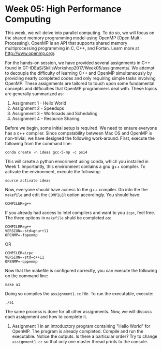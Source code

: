 Week 05: High Performance Computing
==================

This week, we will delve into parallel computing.  To do so, we will focus
 on the shared memory programming model using OpenMP (Open Multi-Processing).
  OpenMP is an API that supports shared memory multiprocessing programming in
 C, C++, and Fortan. Learn more at http://www.openmp.org/.

For the hands-on session, we have provided several assignments in C++ found in
GT-IDEaS/SkillsWorkshop2017/Week05/assignments/.  We attempt to decouple the
 difficulty of learning C++ and OpenMP simultaneously by providing nearly
 completed codes and only requiring simple tasks involving OpenMP.  These
 assignments are tailored to touch upon some fundamental concepts and difficulties
 that OpenMP programmers deal with.  These topics are generally summarized as:

1.  Assignment 1 - Hello World
2.  Assignment 2 - Speedups
3.  Assignment 3 - Workloads and Scheduling
4.  Assignment 4 - Resource Sharing

Before we begin, some initial setup is required.  We need to ensure everyone
 has a c++ compiler.  Since compatability between Mac OS and OpenMP is non-trivial,
 we have designed the following work-around. First, execute the following from the 
 command line:

```
conda create -n ideas gcc-5-mp -c psi4
```

This will create a python envoriment using conda, which you installed in Week 1.
  Importantly, this environment contains a gnu g++ compiler. To activate the environment,
 execute the following:

```
source activate ideas
```

Now, everyone should have access to the g++ compiler.  Go into the the `makefile` and
 edit the `COMPILER` option accordingly.  You should have:

```
COMPILER=g++
```

If you already had access to Intel compilers and want to you `icpc`, feel free.  The three
 options in `makefile` shuld be completed as:

```
COMPILER=g++      
VERSION=-std=gnu++11
OPENMP=-fopenmp   
```
OR
```
COMPILER=icpc     
VERSION=-std=c++11
OPENMP=-qopenmp   
```

Now that the makefile is configured correclty, you can execute the following on the command line:

`make a1`

Doing so compiles the `assignment1.cc` file.  To run the executable, execute:

`./a1`

The same process is done for all other assignments.
Now, we will discuss each assignment and how to complete it.  


1.  Assignment 1 in an introductory program containing "Hello World" for OpenMP.  The program is already
 completed.  Compile and run the executable.  Notice the outputs.  Is there a particular order?  Try to
 change `assignment1.cc` so that only one master thread prints to the console.

 




